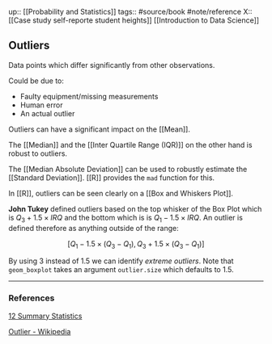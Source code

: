 up:: [[Probability and Statistics]]
tags:: #source/book #note/reference
X:: [[Case study self-reporte student heights]] [[Introduction to Data Science]]

## Outliers

Data points which differ significantly from other observations.

Could be due to:
- Faulty equipment/missing measurements
- Human error
- An actual outlier

Outliers can have a significant impact on the [[Mean]].

The [[Median]] and the [[Inter Quartile Range (IQR)]] on the other hand is robust to outliers.

The [[Median Absolute Deviation]] can be used to robustly estimate the [[Standard Deviation]]. [[R]] provides the `mad` function for this.

In [[R]], outliers can be seen clearly on a [[Box and Whiskers Plot]].

__John Tukey__ defined outliers based on the top whisker of the Box Plot which is $Q_3 + 1.5\times IRQ$ and the bottom which is is $Q_1 - 1.5 \times IRQ$. An outlier is defined therefore as anything outside of the range:

$$
[Q_1 - 1.5 \times (Q_3-Q_1),Q_3 + 1.5 \times (Q_3-Q_1)]
$$

By using 3 instead of 1.5 we can identify _extreme outliers_.  Note that `geom_boxplot` takes an argument `outlier.size` which defaults to 1.5.

---

### References

[12 Summary Statistics](https://biscotty666.github.io/Data-Science-R-PH125x/docs/Pt12.html#outliers)

[Outlier - Wikipedia](https://en.wikipedia.org/wiki/Outlier)
